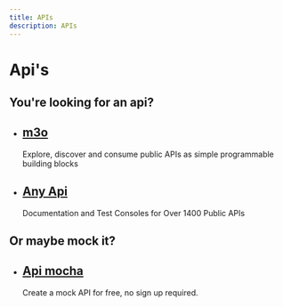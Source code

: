 ```yaml
---
title: APIs 
description: APIs
---
```


# Api's

## You're looking for an api?

- ## [m3o](https://m3o.com/)
  Explore, discover and consume public APIs as simple programmable building blocks
- ## [Any Api](https://any-api.com/)
  Documentation and Test Consoles for Over 1400 Public APIs

## Or maybe mock it?

- ## [Api mocha](https://apimocha.com/)
  Create a mock API for free, no sign up required.